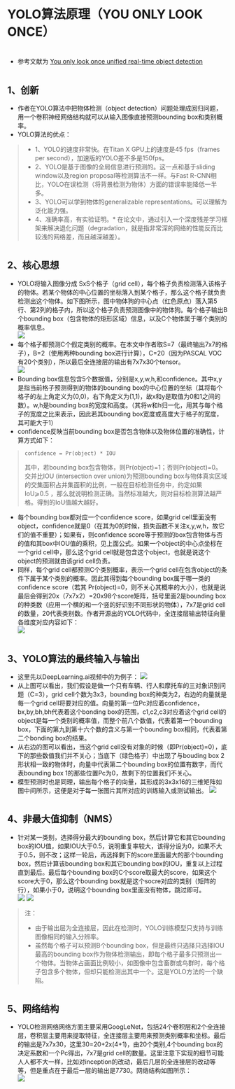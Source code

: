﻿YOLO算法原理（YOU ONLY LOOK ONCE）
====  
#
* 参考文献为 [You only look once unified real-time object detection](https://www.cv-foundation.org/openaccess/content_cvpr_2016/papers/Redmon_You_Only_Look_CVPR_2016_paper.pdf) 
#
1、创新
-------
* 作者在YOLO算法中把物体检测（object detection）问题处理成回归问题，用一个卷积神经网络结构就可以从输入图像直接预测bounding box和类别概率。
* YOLO算法的优点：
>* 1、YOLO的速度非常快。在Titan X GPU上的速度是45 fps（frames per second），加速版的YOLO差不多是150fps。
>* 2、YOLO是基于图像的全局信息进行预测的。这一点和基于sliding window以及region proposal等检测算法不一样。与Fast R-CNN相比，YOLO在误检测（将背景检测为物体）方面的错误率能降低一半多。
>* 3、YOLO可以学到物体的generalizable representations。可以理解为泛化能力强。
>* 4、准确率高，有实验证明。* 在论文中，通过引入一个深度残差学习框架来解决退化问题（degradation，就是指非常深的网络的性能反而比较浅的网络差，而且越深越差）。

#
2、核心思想
-------
* YOLO将输入图像分成 SxS个格子（grid cell），每个格子负责检测落入该格子的物体。若某个物体的中心位置的坐标落入到某个格子，那么这个格子就负责检测出这个物体。如下图所示，图中物体狗的中心点（红色原点）落入第5行、第2列的格子内，所以这个格子负责预测图像中的物体狗。每个格子输出B个bounding box（包含物体的矩形区域）信息，以及C个物体属于哪个类别的概率信息。<br>
![](https://pic1.zhimg.com/80/v2-4b3c159386ae24809aa6721cf307df30_hd.jpg)
* 每个格子都预测C个假定类别的概率。在本文中作者取S=7（最终输出7x7的格子），B=2（使用两种bounding box进行计算），C=20（因为PASCAL VOC有20个类别），所以最后全连接层的输出有7x7x30个tensor。<br>
![](https://github.com/yanx27/DeepLearning-Study/blob/master/yolo_tf/principle%20of%20the%20yolo%20algorithm/principle1.jpg)
* Bounding box信息包含5个数据值，分别是x,y,w,h,和confidence。其中x,y是指当前格子预测得到的物体的bounding box的中心位置的坐标（其将每个格子的左上角定义为(0,0)，右下角定义为(1,1)，故x和y是取值为0和1之间的数）。w,h是bounding box的宽度和高度。（其将w和h归一化，用其与每个格子的宽度之比来表示，因此若其bounding box宽度或高度大于格子的宽度，其可能大于1）
* confidence反映当前bounding box是否包含物体以及物体位置的准确性，计算方式如下：<br>


>     confidence = Pr(object) * IOU
> 其中，若bounding box包含物体，则Pr(object)=1；否则Pr(object)=0。交并比IOU (intersection over union)为预测bounding box与物体真实区域的交集面积占并集面积的比例，一般在目标检测任务中，约定如果 IoU⩾0.5 ，那么就说明检测正确。当然标准越大，则对目标检测算法越严格。得到的IoU值越大越好。

* 每个bounding box都对应一个confidence score，如果grid cell里面没有object，confidence就是0（在其为0的时候，损失函数不关注x,y,w,h，故它们的值不重要）；如果有，则confidence score等于预测的box包含物体与否的值和其box中IOU值的乘积，见上面公式。如果一个object的中心点坐标在一个grid cell中，那么这个grid cell就是包含这个object，也就是说这个object的预测就由该grid cell负责。 
* 同样，每个grid cell都预测C个类别概率，表示一个grid cell在包含object的条件下属于某个类别的概率。因此其得到每个bounding box属于哪一类的confidence score（若其 Pr(object)=0，则不关心其概率的大小），也就是说最后会得到20x（7x7x2）=20x98个score矩阵，括号里面2是bounding box的种类数（应用一个横的和一个竖的好识别不同形状的物体），7x7是grid cell的数量，20代表类别数。作者开源出的YOLO代码中，全连接层输出特征向量各维度对应内容如下：<br>
![](https://pic3.zhimg.com/80/v2-1098c1152f55d73a859f20bae3d9bb1e_hd.jpg)

#
3、YOLO算法的最终输入与输出
-------
* 这里先以DeepLearning.ai视频中的为例子：
![](https://github.com/yanx27/DeepLearning-Study/blob/master/yolo_tf/principle%20of%20the%20yolo%20algorithm/picture2.png)
* 从上图可以看出，我们假设是做一个只有车辆、行人和摩托车的三对象识别问题（C=3），grid cell个数为3x3，bounding box的种类为2，右边的向量就是每一个grid cell将要对应的值。向量的第一位Pc对应着confidence，bx,by,bh,bh代表着这个bonding box的范围，c1,c2,c3对应着这个grid cell的object是每一个类别的概率值，而整个前八个数值，代表着第一个bounding box，下面的第九到第十六个数的含义与第一个bounding box相同，代表着第二个bonding box的结果。
* 从右边的图可以看出，当这个grid cell没有对象的时候（即Pr(object)=0），底下的那些数值我们并不关心；当底下（绿色格子）中出现了与bouding box 2形状相一致的物体时，向量中代表第二个bounding box的位置有数字，而代表bounding box 1的那些位置Pc为0，故剩下的位置我们不关心。
* 模型预测时也是同理，输出每个格子的向量，其形成的3x3x16的三维矩阵如图中间所示，这便是对于每一张图片其所对应的训练输入或测试输出。
![](https://github.com/yanx27/DeepLearning-Study/blob/master/yolo_tf/principle%20of%20the%20yolo%20algorithm/picture3.png)

#
4、非最大值抑制（NMS）
-------
* 针对某一类别，选择得分最大的bounding box，然后计算它和其它bounding box的IOU值，如果IOU大于0.5，说明重复率较大，该得分设为0，如果不大于0.5，则不改；这样一轮后，再选择剩下的score里面最大的那个bounding box，然后计算该bounding box和其它bounding box的IOU，重复以上过程直到最后。最后每个bounding box的C个score取最大的score，如果这个score大于0，那么这个bounding box就是这个socre对应的类别（矩阵的行），如果小于0，说明这个bounding box里面没有物体，跳过即可。<br>
![](https://github.com/yanx27/DeepLearning-Study/blob/master/yolo_tf/principle%20of%20the%20yolo%20algorithm/picture4.png)
![](https://github.com/yanx27/DeepLearning-Study/blob/master/yolo_tf/principle%20of%20the%20yolo%20algorithm/picture5.png)

>注：
>* 由于输出层为全连接层，因此在检测时，YOLO训练模型只支持与训练图像相同的输入分辨率。
>* 虽然每个格子可以预测B个bounding box，但是最终只选择只选择IOU最高的bounding box作为物体检测输出，即每个格子最多只预测出一个物体。当物体占画面比例较小，如图像中包含畜群或鸟群时，每个格子包含多个物体，但却只能检测出其中一个。这是YOLO方法的一个缺陷。
#
5、网络结构
-------
* YOLO检测网络网络方面主要采用GoogLeNet，包括24个卷积层和2个全连接层，卷积层主要用来提取特征，全连接层主要用来预测类别概率和坐标。最后的输出是7x7x30，这里30=20+2x(4+1)，由20个类别,4个bounding box的决定系数和一个Pc得出，7x7是grid cell的数量。这里注意下实现的细节可能人人都不大一样，比如对inception的改动，最后几层的全连接层的改动等等，但是重点在于最后一层的输出是7*7*30。网络结构如图所示：<br>
![](https://pic1.zhimg.com/80/v2-2c4e8576b987236de47f91ad594bf36d_hd.jpg)
